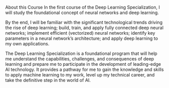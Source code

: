 About this Course
In the first course of the Deep Learning Specialization, I will study the foundational concept of neural networks and deep learning.

By the end, I will be familiar with the significant technological trends driving the rise of deep learning; build, train, and apply fully connected deep neural networks; implement efficient (vectorized) neural networks; identify key parameters in a neural network’s architecture; and apply deep learning to my own applications.

The Deep Learning Specialization is a foundational program that will help me understand the capabilities, challenges, and consequences of deep learning and prepare me to participate in the development of leading-edge AI technology. It provides a pathway for me to gain the knowledge and skills to apply machine learning to my work, level up my technical career, and take the definitive step in the world of AI.